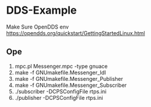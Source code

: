 # DDS-Example
Make Sure OpenDDS env
https://opendds.org/quickstart/GettingStartedLinux.html
## Ope
1. mpc.pl Messenger.mpc -type gnuace
2. make -f GNUmakefile.Messenger_Idl
3. make -f GNUmakefile.Messenger_Publisher
4. make -f GNUmakefile.Messenger_Subscriber
5. ./subscriber -DCPSConfigFile rtps.ini
6. ./publisher -DCPSConfigFile rtps.ini
